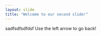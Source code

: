 ```yaml
---
layout: slide
title: "Welcome to our second slide!"
---
```

sadfsdfsdfdsf
Use the left arrow to go back!
